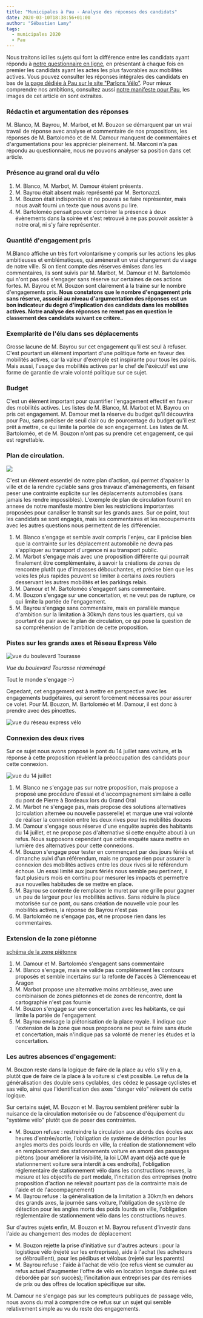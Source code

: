 ```yaml
---
title: "Municipales à Pau - Analyse des réponses des candidats"
date: 2020-03-10T18:38:56+01:00
author: "Sébastien Lamy"
tags:
  - municipales 2020
  - Pau
---
```



Nous traitons ici les sujets qui font la différence entre les candidats ayant répondu à [notre questionnaire en ligne], en présentant à chaque fois en premier les candidats ayant les actes les plus favorables aux mobilités actives. Vous pouvez consulter les réponses intégrales des candidats en bas de [la page dédiée à Pau sur le site "Parlons Vélo"]. Pour mieux comprendre nos ambitions, consultez aussi [notre manifeste pour Pau], les images de cet article en sont extraites.

<!--more--> 

### Rédactin et argumentation des réponses

M. Blanco, M. Bayrou, M. Marbot, et M. Bouzon se démarquent par un vrai travail de réponse avec analyse et commentaire de nos propositions, les réponses de M. Bartoloméo et de M. Damour manquent de commentaires et d'argumentations pour les apprécier pleinement. M. Marconi n'a pas répondu au questionnaire, nous ne pouvons analyser sa position dans cet article.


### Présence au grand oral du vélo

1. M. Blanco, M. Marbot, M. Damour étaient présents.
2. M. Bayrou était absent mais représenté par M. Bertonazzi.
3. M. Bouzon était indisponible et ne pouvais se faire représenter, mais nous avait fourni un texte que nous avons pu lire.
4. M. Bartoloméo pensait pouvoir combiner la présence à deux évènements dans la soirée et s'est retrouvé à ne pas pouvoir assister à notre oral, ni s'y faire représenter.

### Quantité d'engagement pris

M.Blanco affiche un très fort volontarisme y compris sur les actions les plus ambitieuses et emblématiques, qui amènerait un vrai changement du visage de notre ville. Si on tient compte des réserves émises dans les commentaires, ils sont suivis par M. Marbot, M. Damour et M. Bartoloméo qui n'ont pas osé s'engager sans réserve sur certaines de ces actions fortes. M. Bayrou et M. Bouzon sont clairement à la traine sur le nombre d'engagements pris. **Nous constatons que le nombre d'engagement pris sans réserve, associé au niveau d'argumentation des réponses est un bon indicateur du degré d'implication des candidats dans les mobilités actives. Notre analyse des réponses ne remet pas en question le classement des candidats suivant ce critère.**.


### Exemplarité de l'élu dans ses déplacements

Grosse lacune de M. Bayrou sur cet engagement qu'il est seul à refuser. C'est pourtant un élément important d'une politique forte en faveur des mobilités actives, car la valeur d'exemple est inspirante pour tous les palois. Mais aussi, l'usage des mobilités actives par le chef de l'éxécutif est une forme de garantie de vraie volonté politique sur ce sujet.


### Budget

C'est un élément important pour quantifier l'engagement effectif en faveur des mobilités actives. Les listes de M. Blanco, M. Marbot et M. Bayrou on pris cet engagement. M. Damour met la réserve du budget qu'il découvrira pour Pau, sans préciser de seuil clair ou de pourcentage du budget qu'il est prêt à mettre, ce qui limite la portée de son engagement. Les listes de M. Bartoloméo, et de M. Bouzon n'ont pas su prendre cet engagement, ce qui est regrettable.


### Plan de circulation.

![](schema-plan-circulation.svg)

C'est un élément essentiel de notre plan d'action, qui permet d'apaiser la ville et de la rendre cyclable sans gros travaux d'aménagements, en faisant peser une contrainte explicite sur les déplacements automobiles (sans jamais les rendre impossibles). L'exemple de plan de circulation fournit en annexe de notre manifeste montre bien les restrictions importantes proposées pour canaliser le transit sur les grands axes. Sur ce point, tout les candidats se sont engagés, mais les commentaires et les recoupements avec les autres questions nous permettent de les différencier.

1. M. Blanco s'engage et semble avoir compris l'enjeu, car il précise bien que la contrainte sur les déplacement automobile ne devra pas s'appliquer au transport d'urgence ni au transport public.
2. M. Marbot s'engage mais avec une proposition différente qui pourrait finalement être complémentaire, à savoir la créations de zones de rencontre plutôt que d'impasses débouchantes, et précise bien que les voies les plus rapides peuvent se limiter à certains axes routiers desservant les autres mobilités et les parkings relais.
3. M. Damour et M. Bartoloméo s'engagent sans commentaire.
4. M. Bouzon s'engage sur une concertation, et ne veut pas de rupture, ce qui limite la portée de l'engagement.
5. M. Bayrou s'engage sans commentaire, mais en parallèle manque d'ambition sur la limitation à 30km/h dans tous les quartiers, qui va pourtant de pair avec le plan de circulation, ce qui pose la question de sa compréhension de l'ambition de cette proposition.



### Pistes sur les grands axes et Réseau Express Vélo

![vue du boulevard Tourasse](boulevard-tourasse.png)

_Vue du boulevard Tourasse réaménagé_

Tout le monde s'engage :-)

Cepedant, cet engagement est à mettre en perspective avec les engagements budgétaires, qui seront forcément nécessaires pour assurer ce volet. Pour M. Bouzon, M. Bartoloméo et M. Damour, il est donc à prendre avec des pincettes.

![vue du réseau express vélo](REV.jpg)


### Connexion des deux rives

Sur ce sujet nous avons proposé le pont du 14 juillet sans voiture, et la réponse à cette proposition révèlent la préoccupation des candidats pour cette connexion.

![vue du 14 juillet](14-juillet.jpg)

1. M. Blanco ne s'engage pas sur notre proposition, mais propose a proposé une procédure d'essai et d'accompagnement similaire à celle du pont de Pierre à Bordeaux lors du Grand Oral
2. M. Marbot ne s'engage pas, mais propose des solutions alternatives (circulation alternée ou nouvelle passerelle) et marque une vrai volonté de réaliser la connexion entre les deux rives pour les mobilités douces
3. M. Damour s'engage sous réserve d'une enquête auprès des habitants du 14 juillet, et ne propose pas d'alternative si cette enquête abouti à un refus. Nous supposons cependant que cette enquête saura mettre en lumière des alternatives pour cette connexions.
4. M. Bouzon s'engage pour tester en commençant par des jours fériés et dimanche suivi d'un référendum, mais ne propose rien pour assurer la connexion des mobilités actives entre les deux rives si le référendum échoue. Un essai limité aux jours fériés nous semble peu pertinent, il faut plusieurs mois en continu pour mesurer les impacts et permettre aux nouvelles habitudes de se mettre en place.
5. M. Bayrou se contente de remplacer le muret par une grille pour gagner un peu de largeur pour les mobilités actives. Sans réduire la place motorisée sur ce pont, ou sans création de nouvelle voie pour les mobilités actives, la réponse de Bayrou n'est pas 
6. M. Bartoloméo ne s'engage pas, et ne propose rien dans les commentaires.

### Extension de la zone piétonne

[schéma de la zone piétonne](zone-pietonne.svg)

1. M. Damour et M. Bartoloméo s'engagent sans commentaire
2. M. Blanco s'engage, mais ne valide pas complètement les contours proposés et semble incertains sur la refonte de l'accès à Clémenceau et Aragon
3. M. Marbot propose une alternative moins ambitieuse, avec une combinaison de zones piétonnes et de zones de rencontre, dont la cartographie n'est pas fournie
4. M. Bouzon s'engage sur une concertation avec les habitants, ce qui limite la portée de l'engagement
5. M. Bayrou envisage la piétonisation de la place royale. Il indique que l'extension de la zone que nous proposons ne peut se faire sans étude et concertation, mais n'indique pas sa volonté de mener les études et la concertation.

### Les autres absences d'engagement:

M. Bouzon reste dans la logique de faire de la place au vélo s'il y en a, plutôt que de faire de la place à la voiture si c'est possible. Le refus de la  généralisation des double sens cyclables, des cédez le passage cyclistes et sas vélo, ainsi que l'identification des axes "danger vélo" relèvent de cette logique.

Sur certains sujet, M. Bouzon et M. Bayrou semblent préfèrer subir la nuisance de la circulation motorisée ou de l'abscence d'équipement du "système vélo" plutôt que de poser des contraintes.

- M. Bouzon refuse : restreindre la circulation aux abords des écoles aux heures d'entrée/sortie, l'obligation de système de détection pour les angles morts des poids lourds en ville, la création de stationnement vélo en remplacement des stationnements voiture en amont des passages piétons (pour améliorer la visibilité, la loi LOM ayant déjà acté que le stationnement voiture sera interdit à ces endroits), l'obligation réglementaire de stationnement vélo dans les constructions neuves, la mesure et les objectifs de part modale, l'incitation des entreprises (notre proposition d'action ne relevait pourtant pas de la contrainte mais de l'aide et de l'accompagnement)
- M. Bayrou refuse : la généralisation de la limitation à 30km/h en dehors des grands axes, la journée sans voiture, l'obligation de système de détection pour les angles morts des poids lourds en ville, l'obligation réglementaire de stationnement vélo dans les constructions neuves.

Sur d'autres sujets enfin, M. Bouzon et M. Bayrou refusent d'investir dans l'aide au changement des modes de déplacement

- M. Bouzon rejette la prise d'initiative sur d'autres acteurs : pour la logistique vélo (rejeté sur les entreprises), aide à l'achat (les acheteurs se débrouillent),  pour les pédibus et vélobus (rejeté sur les parents)
- M. Bayrou refuse : l'aide à l'achat de vélo (ce refus vient se cumuler au refus actuel d'augmenter l'offre de vélo en location longue durée qui est débordée par son succès); l'incitation aux entreprises par des remises de prix ou des offres de location spécifique sur site.

M. Damour ne s'engage pas sur les compteurs publiques de passage vélo, nous avons du mal à comprendre ce refus sur un sujet qui semble relativement simple au vu du reste des engagements.


[notre questionnaire en ligne]: https://municipales2020.parlons-velo.fr/q/24880
[notre manifeste pour Pau]: https://municipales2020.parlons-velo.fr/manifeste/download/Pau
[la page dédiée à Pau sur le site "Parlons Vélo"]: https://municipales2020.parlons-velo.fr/e/24880
